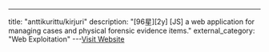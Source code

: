---
title: "anttikurittu/kirjuri"
description: "[96星][2y] [JS]  a web application for managing cases and physical forensic evidence items."
external_category: "Web Exploitation"
---[Visit Website](https://github.com/anttikurittu/kirjuri)


